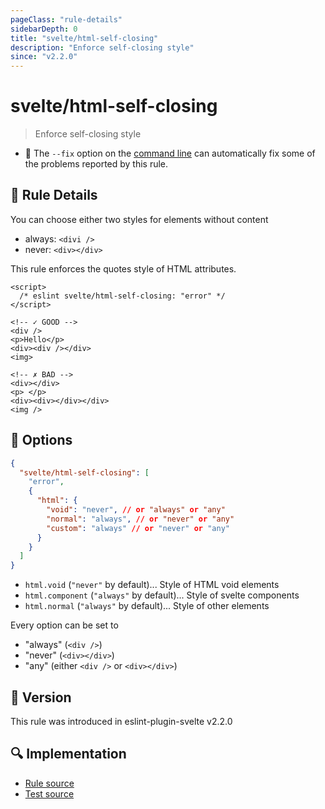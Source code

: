 ```yaml
---
pageClass: "rule-details"
sidebarDepth: 0
title: "svelte/html-self-closing"
description: "Enforce self-closing style"
since: "v2.2.0"
---
```


# svelte/html-self-closing

> Enforce self-closing style

- :wrench: The `--fix` option on the [command line](https://eslint.org/docs/user-guide/command-line-interface#fixing-problems) can automatically fix some of the problems reported by this rule.

## :book: Rule Details

You can choose either two styles for elements without content

- always: `<divi />`
- never: `<div></div>`

This rule enforces the quotes style of HTML attributes.

<ESLintCodeBlock fix>

<!-- prettier-ignore-start -->
<!--eslint-skip-->

```svelte
<script>
  /* eslint svelte/html-self-closing: "error" */
</script>

<!-- ✓ GOOD -->
<div />
<p>Hello</p>
<div><div /></div>
<img>

<!-- ✗ BAD -->
<div></div>
<p> </p>
<div><div></div></div>
<img />
```

<!-- prettier-ignore-end -->

</ESLintCodeBlock>

## :wrench: Options

```json
{
  "svelte/html-self-closing": [
    "error",
    {
      "html": {
        "void": "never", // or "always" or "any"
        "normal": "always", // or "never" or "any"
        "custom": "always" // or "never" or "any"
      }
    }
  ]
}
```

- `html.void` (`"never"` by default)... Style of HTML void elements
- `html.component` (`"always"` by default)... Style of svelte components
- `html.normal` (`"always"` by default)... Style of other elements

Every option can be set to
- "always" (`<div />`)
- "never" (`<div></div>`)
- "any" (either `<div />` or `<div></div>`)

## :rocket: Version

This rule was introduced in eslint-plugin-svelte v2.2.0

## :mag: Implementation

- [Rule source](https://github.com/ota-meshi/eslint-plugin-svelte/blob/main/src/rules/html-self-closing.ts)
- [Test source](https://github.com/ota-meshi/eslint-plugin-svelte/blob/main/tests/src/rules/html-self-closing.ts)
